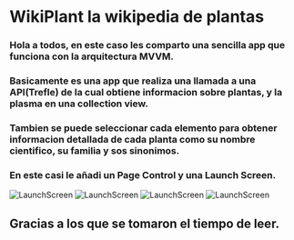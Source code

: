 # WikiPlant la wikipedia de plantas
### Hola a todos, en este caso les comparto una sencilla app que funciona con la arquitectura **MVVM**.
### Basicamente es una app que realiza una llamada a una **API(Trefle)** de la cual obtiene informacion sobre plantas, y la plasma en una collection view.
### Tambien se puede seleccionar cada elemento para obtener informacion detallada de cada planta como su nombre cientifico, su familia y sos sinonimos.
### En este casi le añadi un Page Control y una Launch Screen.

![LaunchScreen](/Desktop/Laureano/wiki/screenshots/LaunchScreen.png)
![LaunchScreen](/Users/apple/Desktop/Laureano/wiki/screenshots/Collection.png)
![LaunchScreen](/Users/apple/Desktop/Laureano/wiki/screenshots/Detail.png)
![LaunchScreen](/Users/apple/Desktop/Laureano/wiki/screenshots/Detail2.png)

## Gracias a los que se tomaron el tiempo de leer.
